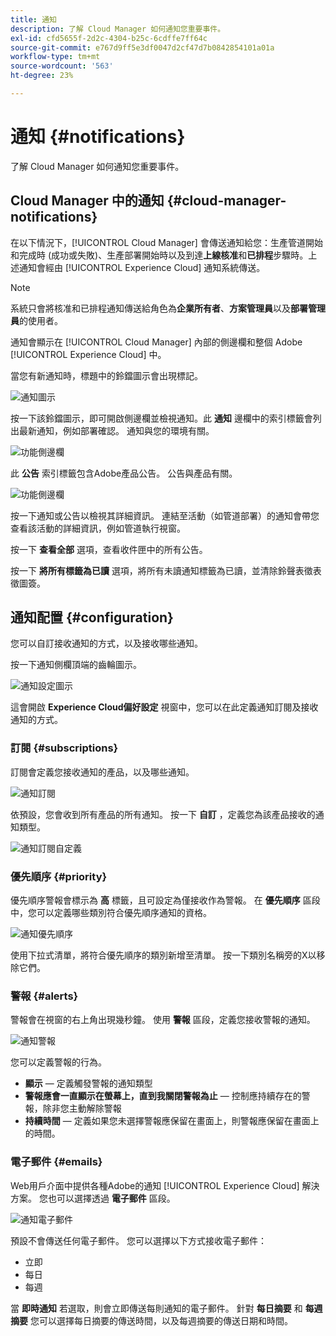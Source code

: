 ```yaml
---
title: 通知
description: 了解 Cloud Manager 如何通知您重要事件。
exl-id: cfd5655f-2d2c-4304-b25c-6cdffe7ff64c
source-git-commit: e767d9ff5e3df0047d2cf47d7b0842854101a01a
workflow-type: tm+mt
source-wordcount: '563'
ht-degree: 23%

---
```



# 通知 {#notifications}

了解 Cloud Manager 如何通知您重要事件。

## Cloud Manager 中的通知 {#cloud-manager-notifications}

在以下情況下，[!UICONTROL Cloud Manager] 會傳送通知給您：生產管道開始和完成時 (成功或失敗)、生產部署開始時以及到達&#x200B;**上線核准**&#x200B;和&#x200B;**已排程**&#x200B;步驟時。上述通知會經由 [!UICONTROL Experience Cloud] 通知系統傳送。

>[!NOTE]
>
>系統只會將核准和已排程通知傳送給角色為&#x200B;**企業所有者**、**方案管理員**&#x200B;以及&#x200B;**部署管理員**&#x200B;的使用者。

通知會顯示在 [!UICONTROL Cloud Manager] 內部的側邊欄和整個 Adobe [!UICONTROL Experience Cloud] 中。

當您有新通知時，標題中的鈴鐺圖示會出現標記。

![通知圖示](/help/assets/notifications-bell-badged.png)

按一下該鈴鐺圖示，即可開啟側邊欄並檢視通知。此 **通知** 邊欄中的索引標籤會列出最新通知，例如部署確認。 通知與您的環境有關。

![功能側邊欄](/help/assets/notifications-activities.png)

此 **公告** 索引標籤包含Adobe產品公告。 公告與產品有關。

![功能側邊欄](/help/assets/notificaitons-announcements.png)

按一下通知或公告以檢視其詳細資訊。 連結至活動（如管道部署）的通知會帶您查看該活動的詳細資訊，例如管道執行視窗。

按一下 **查看全部** 選項，查看收件匣中的所有公告。

按一下 **將所有標籤為已讀** 選項，將所有未讀通知標籤為已讀，並清除鈴聲表徵表徵圖簽。

## 通知配置 {#configuration}

您可以自訂接收通知的方式，以及接收哪些通知。

按一下通知側欄頂端的齒輪圖示。

![通知設定圖示](/help/assets/notifications-configuration.png)

這會開啟 **Experience Cloud偏好設定** 視窗中，您可以在此定義通知訂閱及接收通知的方式。

### 訂閱 {#subscriptions}

訂閱會定義您接收通知的產品，以及哪些通知。

![通知訂閱](/help/assets/notifications-subscriptions.png)

依預設，您會收到所有產品的所有通知。 按一下 **自訂** ，定義您為該產品接收的通知類型。

![通知訂閱自定義](/help/assets/notifications-subscriptions-customize.png)

### 優先順序 {#priority}

優先順序警報會標示為 **高** 標籤，且可設定為僅接收作為警報。 在 **優先順序** 區段中，您可以定義哪些類別符合優先順序通知的資格。

![通知優先順序](/help/assets/notifications-priority.png)

使用下拉式清單，將符合優先順序的類別新增至清單。 按一下類別名稱旁的X以移除它們。

### 警報 {#alerts}

警報會在視窗的右上角出現幾秒鐘。 使用 **警報** 區段，定義您接收警報的通知。

![通知警報](/help/assets/notifications-alerts.png)

您可以定義警報的行為。

* **顯示**  — 定義觸發警報的通知類型
* **警報應會一直顯示在螢幕上，直到我關閉警報為止**  — 控制應持續存在的警報，除非您主動解除警報
* **持續時間**  — 定義如果您未選擇警報應保留在畫面上，則警報應保留在畫面上的時間。

### 電子郵件 {#emails}

Web用戶介面中提供各種Adobe的通知 [!UICONTROL Experience Cloud] 解決方案。 您也可以選擇透過 **電子郵件** 區段。

![通知電子郵件](/help/assets/notifications-emails.png)

預設不會傳送任何電子郵件。 您可以選擇以下方式接收電子郵件：

* 立即
* 每日
* 每週

當 **即時通知** 若選取，則會立即傳送每則通知的電子郵件。 針對 **每日摘要** 和 **每週摘要** 您可以選擇每日摘要的傳送時間，以及每週摘要的傳送日期和時間。
